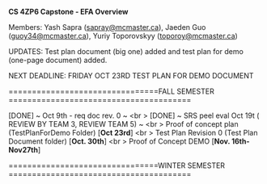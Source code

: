__CS 4ZP6 Capstone - EFA Overview__

Members: Yash Sapra (sapray@mcmaster.ca), Jaeden Guo (guoy34@mcmaster.ca), Yuriy Toporovskyy (toporoy@mcmaster.ca)

UPDATES: Test plan document (big one) added and test plan for demo (one-page document) added.

NEXT DEADLINE: FRIDAY OCT 23RD TEST PLAN FOR DEMO DOCUMENT

================================FALL SEMESTER ======================================= 

[DONE] ~ Oct 9th - req doc rev. 0 ~ <br \>
[DONE] ~ SRS peel eval Oct 19t ( REVIEW BY TEAM 3, REVIEW TEAM 5) ~ <br \>
Proof of concept plan (TestPlanForDemo Folder) [__Oct 23rd__] <br \>
Test Plan Revision 0 (Test Plan Document folder)  [__Oct. 30th__] <br \>
Proof of Concept DEMO [__Nov. 16th-Nov27th__]

================================WINTER SEMESTER =======================================



